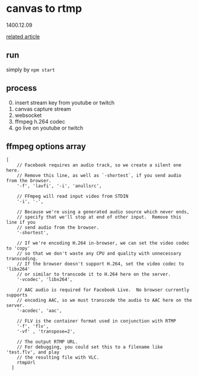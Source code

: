 # canvas to rtmp
1400.12.09  

[related article](https://juniorfrontend.ir/%d8%aa%da%af-%da%a9%d8%a7%d9%86%d9%88%d8%a7%d8%b3-%d8%b3%d8%b1%d9%88%d8%b1-rtmp/)


## run

simply by `npm start`

## process

0. insert stream key from youtube or twitch
1. canvas capture stream
2. websocket
3. ffmpeg h.264 codec
4. go live on youtube or twitch

## ffmpeg options array

```
[
    // Facebook requires an audio track, so we create a silent one here.
    // Remove this line, as well as `-shortest`, if you send audio from the browser.
    '-f', 'lavfi', '-i', 'anullsrc',
    
    // FFmpeg will read input video from STDIN
    '-i', '-',
    
    // Because we're using a generated audio source which never ends,
    // specify that we'll stop at end of other input.  Remove this line if you
    // send audio from the browser.
    '-shortest',
    
    // If we're encoding H.264 in-browser, we can set the video codec to 'copy'
    // so that we don't waste any CPU and quality with unnecessary transcoding.
    // If the browser doesn't support H.264, set the video codec to 'libx264'
    // or similar to transcode it to H.264 here on the server.
    '-vcodec', 'libx264',
    
    // AAC audio is required for Facebook Live.  No browser currently supports
    // encoding AAC, so we must transcode the audio to AAC here on the server.
    '-acodec', 'aac',
    
    // FLV is the container format used in conjunction with RTMP
    '-f', 'flv',
    '-vf' , 'transpose=2',
    
    // The output RTMP URL.
    // For debugging, you could set this to a filename like 'test.flv', and play
    // the resulting file with VLC.
    rtmpUrl 
  ]
```